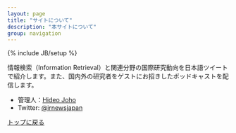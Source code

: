 ```yaml
---
layout: page
title: "サイトについて"
description: "本サイトについて"
group: navigation
---
```

{% include JB/setup %}

情報検索（Information Retrieval）と関連分野の国際研究動向を日本語ツイートで紹介します。また、国内外の研究者をゲストにお招きしたポッドキャストを配信します。

* 管理人：[Hideo Joho](http://www.slis.tsukuba.ac.jp/~hideo/)
* Twitter: [@irnewsjapan](https://twitter.com/irnewsjapan/)


[トップに戻る](./)
